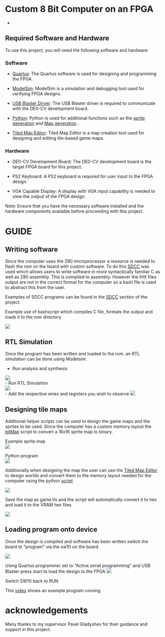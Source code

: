 # Custom 8 Bit Computer on an FPGA
-

## Required Software and Hardware

To use this project, you will need the following software and hardware:

### Software

- [Quartus](https://www.intel.com/content/www/us/en/software/programmable/quartus-prime/overview.html): The Quartus software is used for designing and programming the FPGA.

- [ModelSim](https://www.mentor.com/company/higher_ed/modelsim-student-edition): ModelSim is a simulation and debugging tool used for verifying FPGA designs.

- [USB Blaster Driver](https://www.intel.com/content/www/us/en/programmable/support/support-resources/drivers/dri-index.html): The USB Blaster driver is required to communicate with the DE0-CV development board.

- [Python](https://www.python.org/): Python is used for additional functions such as the [sprite generation](https://csgitlab.ucd.ie/fyp-fpga/fpga-files/-/tree/main/pythonScripts/bitMapConverter) and [Map generation](https://csgitlab.ucd.ie/fyp-fpga/fpga-files/-/tree/main/pythonScripts/tiledMapConverter) .

- [Tiled Map Editor](https://www.mapeditor.org/): Tiled Map Editor is a map creation tool used for designing and editing tile-based game maps.

### Hardware

- DE0-CV Development Board: The DE0-CV development board is the target FPGA board for this project.

- PS2 Keyboard: A PS2 keyboard is required for user input to the FPGA design.

- VGA Capable Display: A display with VGA input capability is needed to view the output of the FPGA design.

Note: Ensure that you have the necessary software installed and the hardware components available before proceeding with this project.

# GUIDE
## Writing software
Since the computer uses the Z80 microprocessor a resource is needed to flash the rom on the board with custom software. To do this [SDCC](https://sdcc.sourceforge.net/) was used which allows users to write software in more syntactically familiar C as well as Z80 assembly. This is compiled to assembly. However the IHX files output are not in the correct format for the computer so a bash file is used to abstract this from the user.

Examples of SDCC programs can be found in the [SDCC](https://csgitlab.ucd.ie/fyp-fpga/fpga-files/-/tree/main/SDCC) section of the project.

Example use of bashscript which compiles C file, formats the output and loads it to the rom directory

<img src="https://csgitlab.ucd.ie/fyp-fpga/fpga-files/-/raw/main/README_images/bashScript.png" />

## RTL Simulation

Once the program has been written and loaded to the rom. an RTL simulation can be done using Modelsim.

- Run analysis and synthesis  
<img src="https://csgitlab.ucd.ie/fyp-fpga/fpga-files/-/raw/main/README_images/analysis.png" />

<br>
- Run RTL Simulation  
<br>
<img src="https://csgitlab.ucd.ie/fyp-fpga/fpga-files/-/raw/main/README_images/rtlButton.png" />

<br>
- Add the respective wires and registers you wish to observe  
<img src="https://csgitlab.ucd.ie/fyp-fpga/fpga-files/-/raw/main/README_images/vgaTiming.png" />

## Designing tile maps

Additional helper scripts can be used to design the game maps and the sprites to be used. Since the computer has a custom memory layout the [bitMap](https://csgitlab.ucd.ie/fyp-fpga/fpga-files/-/tree/main/pythonScripts/bitMapConverter) script to convert a 16x16 sprite map to binary.

Example sprite map  
<img src="https://csgitlab.ucd.ie/fyp-fpga/fpga-files/-/raw/main/README_images/spriteMap.png" />

Python program  
<img src="https://csgitlab.ucd.ie/fyp-fpga/fpga-files/-/raw/main/README_images/pythonScript1.png" />

Additionally when designing the map the user can use the [Tiled Map Editor](https://www.mapeditor.org/) to design worlds and convert them to the memory layout needed for the computer using the python [script](https://csgitlab.ucd.ie/fyp-fpga/fpga-files/-/tree/main/pythonScripts/tiledMapConverter)

<img src="https://csgitlab.ucd.ie/fyp-fpga/fpga-files/-/raw/main/README_images/tiledImage.png" />

Save the map as game.tls and the script will automatically convert it to hex and load it to the VRAM hex files.  

<img src="https://csgitlab.ucd.ie/fyp-fpga/fpga-files/-/raw/main/README_images/pythonScript2.png" />


## Loading program onto device

Once the design is compiled and software has been written switch the board to "program" via the sw10 on the board.

<img src="https://csgitlab.ucd.ie/fyp-fpga/fpga-files/-/raw/main/README_images/switch.png" />

Using Quartus programmer set to "Active serial programming" and USB Blaster press start to load the design to the FPGA
<img src="https://csgitlab.ucd.ie/fyp-fpga/fpga-files/-/raw/main/README_images/programmer.png" />

Switch SW10 back to RUN

This [video](https://www.youtube.com/watch?v=GjGi8DC8lgs) shows an example program running.


# acknowledgements
Many thanks to my supervisor Pavel Gladyshev for their guidance and support in this project.
